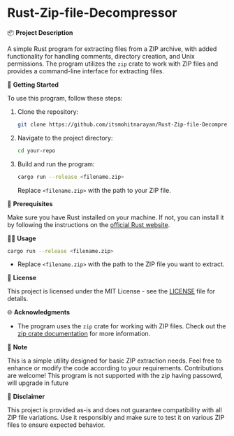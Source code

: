 # Rust-Zip-file-Decompressor

📦 **Project Description**

A simple Rust program for extracting files from a ZIP archive, with added functionality for handling comments, directory creation, and Unix permissions. The program utilizes the `zip` crate to work with ZIP files and provides a command-line interface for extracting files.

🚀 **Getting Started**

To use this program, follow these steps:

1. Clone the repository:

   ```bash
   git clone https://github.com/itsmohitnarayan/Rust-Zip-file-Decompressor
   ```

2. Navigate to the project directory:

   ```bash
   cd your-repo
   ```

3. Build and run the program:

   ```bash
   cargo run --release <filename.zip>
   ```

   Replace `<filename.zip>` with the path to your ZIP file.

🔧 **Prerequisites**

Make sure you have Rust installed on your machine. If not, you can install it by following the instructions on the [official Rust website](https://www.rust-lang.org/tools/install).

👨‍💻 **Usage**

```bash
cargo run --release <filename.zip>
```

- Replace `<filename.zip>` with the path to the ZIP file you want to extract.

📜 **License**

This project is licensed under the MIT License - see the [LICENSE](LICENSE) file for details.

🌐 **Acknowledgments**

- The program uses the `zip` crate for working with ZIP files. Check out the [zip crate documentation](https://docs.rs/zip) for more information.

👀 **Note**

This is a simple utility designed for basic ZIP extraction needs. Feel free to enhance or modify the code according to your requirements. Contributions are welcome!
This program is not supported with the zip having passowrd, will upgrade in future

🚨 **Disclaimer**

This project is provided as-is and does not guarantee compatibility with all ZIP file variations. Use it responsibly and make sure to test it on various ZIP files to ensure expected behavior.
